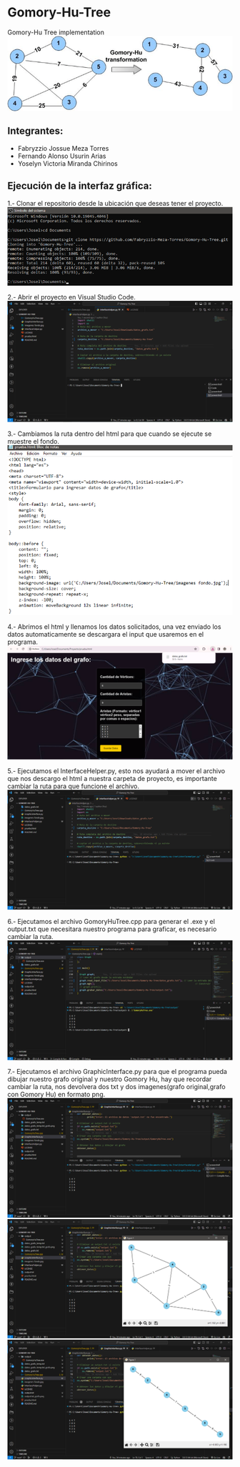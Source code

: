# Gomory-Hu-Tree

Gomory-Hu Tree implementation
![](Imagenes/GomoryHu.jpg)

## Integrantes:

- Fabryzzio Jossue Meza Torres
- Fernando Alonso Usurin Arias
- Yoselyn Victoria Miranda Chirinos

## Ejecución de la interfaz gráfica:

1.- Clonar el repositorio desde la ubicación que deseas tener el proyecto.
![](Imagenes/paso1.png)

2.- Abrir el proyecto en Visual Studio Code.
![](Imagenes/paso2.png)

3.- Cambiamos la ruta dentro del html para que cuando se ejecute se muestre el fondo.
![](Imagenes/paso3_1.png)

4.- Abrimos el html y llenamos los datos solicitados, una vez enviado los datos automaticamente se descargara el input que usaremos en el programa.
![](Imagenes/paso3.png)

5.- Ejecutamos el InterfaceHelper.py, esto nos ayudará a mover el archivo que nos descargo el html a nuestra carpeta de proyecto, es importante cambiar la ruta para que funcione el archivo.
![](Imagenes/paso4.png)

6.- Ejecutamos el archivo GomoryHuTree.cpp para generar el .exe y el output.txt que necesitara nuestro programa para graficar, es necesario cambiar la ruta.
![](Imagenes/paso5.png)

7.- Ejecutamos el archivo GraphicInterface.py para que el programa pueda dibujar nuestro grafo original y nuestro Gomory Hu, hay que recordar cambiar la ruta, nos devolvera dos txt y dos imagenes(grafo original,grafo con Gomory Hu) en formato png.
![](Imagenes/paso6.png)
![](Imagenes/paso6_1.png)
![](Imagenes/paso6_2.png)
